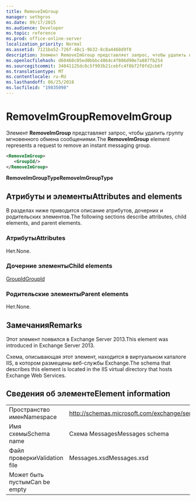 ```yaml
---
title: RemoveImGroup
manager: sethgros
ms.date: 09/17/2015
ms.audience: Developer
ms.topic: reference
ms.prod: office-online-server
localization_priority: Normal
ms.assetid: 7121ba52-726f-48c1-9b32-8c8a4468d9f0
description: Элемент RemoveImGroup представляет запрос, чтобы удалить группу мгновенного обмена сообщениями.
ms.openlocfilehash: d60460c05ed0bbbc4864c4f806d90e7a887fb254
ms.sourcegitcommit: 34041125dc8c5f993b21cebfc4f8b72f0fd2cb6f
ms.translationtype: MT
ms.contentlocale: ru-RU
ms.lasthandoff: 06/25/2018
ms.locfileid: "19835098"
---
```

# <a name="removeimgroup"></a><span data-ttu-id="1f37d-103">RemoveImGroup</span><span class="sxs-lookup"><span data-stu-id="1f37d-103">RemoveImGroup</span></span>

<span data-ttu-id="1f37d-104">Элемент **RemoveImGroup** представляет запрос, чтобы удалить группу мгновенного обмена сообщениями.</span><span class="sxs-lookup"><span data-stu-id="1f37d-104">The **RemoveImGroup** element represents a request to remove an instant messaging group.</span></span> 
  
```XML
<RemoveImGroup>
   <GroupId/>
</RemoveImGroup>
```

 <span data-ttu-id="1f37d-105">**RemoveImGroupType**</span><span class="sxs-lookup"><span data-stu-id="1f37d-105">**RemoveImGroupType**</span></span>
## <a name="attributes-and-elements"></a><span data-ttu-id="1f37d-106">Атрибуты и элементы</span><span class="sxs-lookup"><span data-stu-id="1f37d-106">Attributes and elements</span></span>

<span data-ttu-id="1f37d-107">В разделах ниже приводится описание атрибутов, дочерних и родительских элементов.</span><span class="sxs-lookup"><span data-stu-id="1f37d-107">The following sections describe attributes, child elements, and parent elements.</span></span>
  
### <a name="attributes"></a><span data-ttu-id="1f37d-108">Атрибуты</span><span class="sxs-lookup"><span data-stu-id="1f37d-108">Attributes</span></span>

<span data-ttu-id="1f37d-109">Нет.</span><span class="sxs-lookup"><span data-stu-id="1f37d-109">None.</span></span>
  
### <a name="child-elements"></a><span data-ttu-id="1f37d-110">Дочерние элементы</span><span class="sxs-lookup"><span data-stu-id="1f37d-110">Child elements</span></span>

[<span data-ttu-id="1f37d-111">GroupId</span><span class="sxs-lookup"><span data-stu-id="1f37d-111">GroupId</span></span>](groupid.md)
  
### <a name="parent-elements"></a><span data-ttu-id="1f37d-112">Родительские элементы</span><span class="sxs-lookup"><span data-stu-id="1f37d-112">Parent elements</span></span>

<span data-ttu-id="1f37d-113">Нет.</span><span class="sxs-lookup"><span data-stu-id="1f37d-113">None.</span></span>
  
## <a name="remarks"></a><span data-ttu-id="1f37d-114">Замечания</span><span class="sxs-lookup"><span data-stu-id="1f37d-114">Remarks</span></span>

<span data-ttu-id="1f37d-115">Этот элемент появился в Exchange Server 2013.</span><span class="sxs-lookup"><span data-stu-id="1f37d-115">This element was introduced in Exchange Server 2013.</span></span>
  
<span data-ttu-id="1f37d-116">Схема, описывающая этот элемент, находится в виртуальном каталоге IIS, в котором размещены веб-службы Exchange.</span><span class="sxs-lookup"><span data-stu-id="1f37d-116">The schema that describes this element is located in the IIS virtual directory that hosts Exchange Web Services.</span></span>
  
## <a name="element-information"></a><span data-ttu-id="1f37d-117">Сведения об элементе</span><span class="sxs-lookup"><span data-stu-id="1f37d-117">Element information</span></span>

|||
|:-----|:-----|
|<span data-ttu-id="1f37d-118">Пространство имен</span><span class="sxs-lookup"><span data-stu-id="1f37d-118">Namespace</span></span>  <br/> |http://schemas.microsoft.com/exchange/services/2006/messages  <br/> |
|<span data-ttu-id="1f37d-119">Имя схемы</span><span class="sxs-lookup"><span data-stu-id="1f37d-119">Schema name</span></span>  <br/> |<span data-ttu-id="1f37d-120">Схема Messages</span><span class="sxs-lookup"><span data-stu-id="1f37d-120">Messages schema</span></span>  <br/> |
|<span data-ttu-id="1f37d-121">Файл проверки</span><span class="sxs-lookup"><span data-stu-id="1f37d-121">Validation file</span></span>  <br/> |<span data-ttu-id="1f37d-122">Messages.xsd</span><span class="sxs-lookup"><span data-stu-id="1f37d-122">Messages.xsd</span></span>  <br/> |
|<span data-ttu-id="1f37d-123">Может быть пустым</span><span class="sxs-lookup"><span data-stu-id="1f37d-123">Can be empty</span></span>  <br/> ||
   

